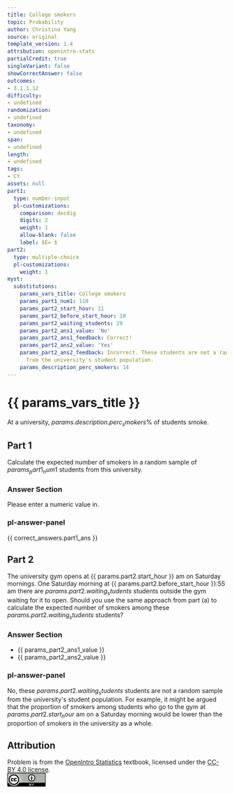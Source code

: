 ```yaml
---
title: College smokers
topic: Probability
author: Christina Yang
source: original
template_version: 1.4
attribution: openintro-stats
partialCredit: true
singleVariant: false
showCorrectAnswer: false
outcomes:
- 3.1.1.12
difficulty:
- undefined
randomization:
- undefined
taxonomy:
- undefined
span:
- undefined
length:
- undefined
tags:
- CY
assets: null
part1:
  type: number-input
  pl-customizations:
    comparison: decdig
    digits: 2
    weight: 1
    allow-blank: false
    label: $E= $
part2:
  type: multiple-choice
  pl-customizations:
    weight: 1
myst:
  substitutions:
    params_vars_title: College smokers
    params_part1_num1: 110
    params_part2_start_hour: 11
    params_part2_before_start_hour: 10
    params_part2_waiting_students: 29
    params_part2_ans1_value: 'No'
    params_part2_ans1_feedback: Correct!
    params_part2_ans2_value: 'Yes'
    params_part2_ans2_feedback: Incorrect. These students are not a random sample
      from the university's student population.
    params_description_perc_smokers: 14
---
```

# {{ params_vars_title }}
At a university, ${{ params.description.perc_smokers }}$% of students smoke.

## Part 1

Calculate the expected number of smokers in a random sample of ${{ params_part1_num1 }}$ students from this university.

### Answer Section

Please enter a numeric value in.

### pl-answer-panel

{{ correct_answers.part1_ans }}

## Part 2

The university gym opens at {{ params.part2.start_hour }} am on Saturday mornings. One Saturday morning at {{ params.part2.before_start_hour }}:55 am there are ${{ params.part2.waiting_students }}$ students outside the gym waiting for it to open. Should you use the same approach from part (a) to calculate the expected number of smokers among these ${{ params.part2.waiting_students }}$ students?

### Answer Section

- {{ params_part2_ans1_value }}
- {{ params_part2_ans2_value }}

### pl-answer-panel

No, these ${{ params.part2.waiting_students }}$ students are not a random sample from the university's student population. For example, it might be argued that the proportion of smokers among students who go to the gym at ${{ params.part2.start_hour }}$ am on a Saturday morning would be lower than the proportion of smokers in the university as a whole.

## Attribution

Problem is from the [OpenIntro Statistics](https://openintro.org/book/os/) textbook, licensed under the [CC-BY 4.0 license](https://creativecommons.org/licenses/by/4.0/).<br>![Image representing the Creative Commons 4.0 BY license.](https://raw.githubusercontent.com/firasm/bits/master/by.png)